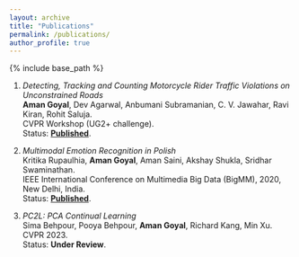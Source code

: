 ```yaml
---
layout: archive
title: "Publications"
permalink: /publications/
author_profile: true
---
```


{% include base_path %}

1.  *Detecting, Tracking and Counting Motorcycle Rider Traffic Violations on Unconstrained Roads* <br>
**Aman Goyal**, Dev Agarwal, Anbumani Subramanian, C. V. Jawahar, Ravi Kiran, Rohit Saluja.<br>
CVPR Workshop (UG2+ challenge).<br>
Status: [**Published**](https://openaccess.thecvf.com/content/CVPR2022W/UG2/papers/Goyal_Detecting_Tracking_and_Counting_Motorcycle_Rider_Traffic_Violations_on_Unconstrained_CVPRW_2022_paper.pdf). 

1.  *Multimodal Emotion Recognition in Polish* <br>
Kritika Rupaulhia, **Aman Goyal**, Aman Saini, Akshay Shukla, Sridhar Swaminathan.<br>
IEEE International Conference on Multimedia Big Data (BigMM), 2020, New Delhi, India. <br>
Status: [**Published**](https://ieeexplore.ieee.org/document/9232578). 

1.  *PC2L: PCA Continual Learning* <br>
Sima Behpour, Pooya Behpour, **Aman Goyal**, Richard Kang, Min Xu.<br>
CVPR 2023.<br>
Status: **Under Review**.




  
  
